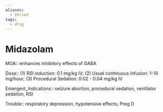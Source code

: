 ```yaml
---
aliases:
  - Versed
tags:
  - drug
---
```

# Midazolam  
  
MOA:: enhances inhibitory effects of GABA  
  
Dose:: (1) RSI induction: 0.1 mg/kg IV; (2) Usual continuous infusion: 1-10 mg/hour; (3) Procedural Sedation: 0.02 - 0.04 mg/kg IV  
  
Emergent_Indications:: seizure abortion, procedural sedation, ventilator sedation, RSI  
  
Trouble:: respiratory depression, hypotensive effects, Preg D